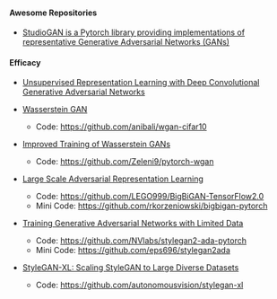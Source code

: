 #### Awesome Repositories

- [StudioGAN is a Pytorch library providing implementations of representative Generative Adversarial Networks (GANs)](https://github.com/POSTECH-CVLab/PyTorch-StudioGAN)

#### Efficacy

- [Unsupervised Representation Learning with Deep Convolutional Generative Adversarial Networks](https://arxiv.org/abs/1511.06434)

- [Wasserstein GAN](https://arxiv.org/abs/1701.07875)
  - Code: https://github.com/anibali/wgan-cifar10

- [Improved Training of Wasserstein GANs](https://arxiv.org/abs/1704.00028)
  - Code: https://github.com/Zeleni9/pytorch-wgan

- [Large Scale Adversarial Representation Learning](https://arxiv.org/abs/1907.02544)
  - Code: https://github.com/LEGO999/BigBiGAN-TensorFlow2.0
  - Mini Code: https://github.com/rkorzeniowski/bigbigan-pytorch

- [Training Generative Adversarial Networks with Limited Data](https://arxiv.org/abs/2006.06676v2)
  - Code: https://github.com/NVlabs/stylegan2-ada-pytorch
  - Mini Code: https://github.com/eps696/stylegan2ada

- [StyleGAN-XL: Scaling StyleGAN to Large Diverse Datasets](https://arxiv.org/abs/2202.00273)
  - Code: https://github.com/autonomousvision/stylegan-xl